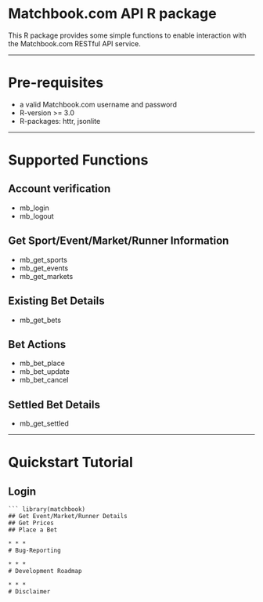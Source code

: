 # Matchbook.com API R package #

This R package provides some simple functions to enable interaction with the Matchbook.com RESTful API service.

* * *
# Pre-requisites 

* a valid Matchbook.com username and password
* R-version >= 3.0
* R-packages: httr, jsonlite

* * *
# Supported Functions

## Account verification
* mb_login
* mb_logout

## Get Sport/Event/Market/Runner Information
* mb_get_sports
* mb_get_events
* mb_get_markets

## Existing Bet Details
* mb_get_bets

## Bet Actions
* mb_bet_place
* mb_bet_update
* mb_bet_cancel

## Settled Bet Details
* mb_get_settled

* * *
# Quickstart Tutorial

## Login
``` library(matchbook)
``` library(matchbook)
## Get Event/Market/Runner Details
## Get Prices
## Place a Bet

* * *
# Bug-Reporting

* * *
# Development Roadmap

* * *
# Disclaimer

